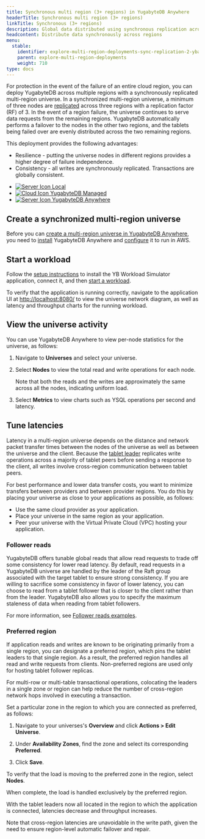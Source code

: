```yaml
---
title: Synchronous multi region (3+ regions) in YugabyteDB Anywhere
headerTitle: Synchronous multi region (3+ regions)
linkTitle: Synchronous (3+ regions)
description: Global data distributed using synchronous replication across regions using YugabyteDB Anywhere.
headcontent: Distribute data synchronously across regions
menu:
  stable:
    identifier: explore-multi-region-deployments-sync-replication-2-yba
    parent: explore-multi-region-deployments
    weight: 710
type: docs
---
```


For protection in the event of the failure of an entire cloud region, you can deploy YugabyteDB across multiple regions with a synchronously replicated multi-region universe. In a synchronized multi-region universe, a minimum of three nodes are [replicated](../../../architecture/docdb-replication/replication/) across three regions with a replication factor (RF) of 3. In the event of a region failure, the universe continues to serve data requests from the remaining regions. YugabyteDB automatically performs a failover to the nodes in the other two regions, and the tablets being failed over are evenly distributed across the two remaining regions.

This deployment provides the following advantages:

- Resilience - putting the universe nodes in different regions provides a higher degree of failure independence.
- Consistency - all writes are synchronously replicated. Transactions are globally consistent.

<ul class="nav nav-tabs-alt nav-tabs-yb"  data-target="sql">
  <li>
    <a href="../synchronous-replication-ysql/" class="nav-link">
      <img src="/icons/database.svg" alt="Server Icon">
      Local
    </a>
  </li>
  <li>
    <a href="../synchronous-replication-cloud/" class="nav-link">
      <img src="/icons/cloud.svg" alt="Cloud Icon">
      YugabyteDB Managed
    </a>
  </li>
  <li>
    <a href="../synchronous-replication-yba/" class="nav-link active">
      <img src="/icons/server.svg" alt="Server Icon">
      YugabyteDB Anywhere
    </a>
  </li>
</ul>

## Create a synchronized multi-region universe

Before you can [create a multi-region universe in YugabyteDB Anywhere](../../../yugabyte-platform/create-deployments/create-universe-multi-region/), you need to [install](../../../yugabyte-platform/install-yugabyte-platform/) YugabyteDB Anywhere and [configure](../../../yugabyte-platform/configure-yugabyte-platform/) it to run in AWS.

## Start a workload

Follow the [setup instructions](../../#set-up-yb-workload-simulator) to install the YB Workload Simulator application, connect it, and then [start a workload](../../#start-a-read-and-write-workload). 

To verify that the application is running correctly, navigate to the application UI at <http://localhost:8080/> to view the universe network diagram, as well as latency and throughput charts for the running workload.

## View the universe activity

You can use YugabyteDB Anywhere to view per-node statistics for the universe, as follows:

1. Navigate to **Universes** and select your universe.

1. Select **Nodes** to view the total read and write operations for each node. <!-- , as shown in the following illustration: -->

   <!-- ![Read and write operations with 3 nodes](/images/ce/multisync-managed-nodes.png) -->

   Note that both the reads and the writes are approximately the same across all the nodes, indicating uniform load.

1. Select **Metrics** to view charts such as YSQL operations per second and latency. <!-- , as shown in the following illustration: -->

   <!-- ![Performance charts for 3 nodes](/images/ce/transactions_anywhere_chart.png) -->


## Tune latencies

Latency in a multi-region universe depends on the distance and network packet transfer times between the nodes of the universe as well as between the universe and the client. Because the [tablet leader](../../../architecture/core-functions/write-path/#preparation-of-the-operation-for-replication-by-tablet-leader) replicates write operations across a majority of tablet peers before sending a response to the client, all writes involve cross-region communication between tablet peers.

For best performance and lower data transfer costs, you want to minimize transfers between providers and between provider regions. You do this by placing your universe as close to your applications as possible, as follows:

- Use the same cloud provider as your application.
- Place your universe in the same region as your application.
- Peer your universe with the Virtual Private Cloud (VPC) hosting your application.

### Follower reads

YugabyteDB offers tunable global reads that allow read requests to trade off some consistency for lower read latency. By default, read requests in a YugabyteDB universe are handled by the leader of the Raft group associated with the target tablet to ensure strong consistency. If you are willing to sacrifice some consistency in favor of lower latency, you can choose to read from a tablet follower that is closer to the client rather than from the leader. YugabyteDB also allows you to specify the maximum staleness of data when reading from tablet followers.

For more information, see [Follower reads examples](../../ysql-language-features/going-beyond-sql/follower-reads-ysql/).

### Preferred region

If application reads and writes are known to be originating primarily from a single region, you can designate a preferred region, which pins the tablet leaders to that single region. As a result, the preferred region handles all read and write requests from clients. Non-preferred regions are used only for hosting tablet follower replicas.

For multi-row or multi-table transactional operations, colocating the leaders in a single zone or region can help reduce the number of cross-region network hops involved in executing a transaction.

Set a particular zone in the region to which you are connected as preferred, as follows:

1. Navigate to your universes's **Overview** and click **Actions > Edit Universe**.

1. Under **Availability Zones**, find the zone and select its corresponding **Preferred**.

1. Click **Save**.

To verify that the load is moving to the preferred zone in the region, select **Nodes**. <!-- , as per the following illustration: -->

<!-- ![Read and write operations with preferred region](/images/ce/multisync-managed-nodes-preferred.png) -->

When complete, the load is handled exclusively by the preferred region. <!-- , as per the following illustration: -->

<!-- ![Performance charts with preferred region](/images/ce/multisync-managed-charts-preferred.png) -->

With the tablet leaders now all located in the region to which the application is connected, latencies decrease and throughput increases.

Note that cross-region latencies are unavoidable in the write path, given the need to ensure region-level automatic failover and repair.
